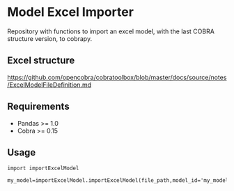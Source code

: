 # Model Excel Importer
Repository with functions to import an excel model, with the last COBRA structure version, to cobrapy.
## Excel structure
https://github.com/opencobra/cobratoolbox/blob/master/docs/source/notes/ExcelModelFileDefinition.md

## Requirements
- Pandas >= 1.0
- Cobra >= 0.15

## Usage
```
import importExcelModel

my_model=importExcelModel.importExcelModel(file_path,model_id='my_model')
```
